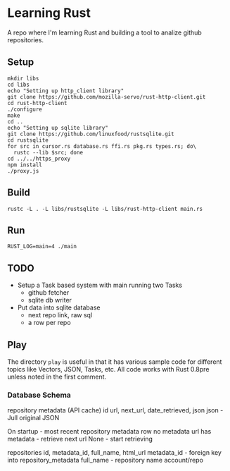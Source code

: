 # Learning Rust

A repo where I'm learning Rust and building a tool to analize github repositories.

## Setup
```
mkdir libs
cd libs
echo "Setting up http_client library"
git clone https://github.com/mozilla-servo/rust-http-client.git
cd rust-http-client
./configure
make
cd ..
echo "Setting up sqlite library"
git clone https://github.com/linuxfood/rustsqlite.git
cd rustsqlite
for src in cursor.rs database.rs ffi.rs pkg.rs types.rs; do\
  rustc --lib $src; done
cd ../../https_proxy
npm install
./proxy.js
```

## Build
```
rustc -L . -L libs/rustsqlite -L libs/rust-http-client main.rs
```

## Run

```
RUST_LOG=main=4 ./main
```

## TODO
* Setup a Task based system with main running two Tasks
  * github fetcher
  * sqlite db writer
* Put data into sqlite database
  * next repo link, raw sql
  * a row per repo

## Play
The directory `play` is useful in that it has various sample
code for different topics like Vectors, JSON, Tasks, etc.
All code works with Rust 0.8pre unless noted in the first comment.

### Database Schema

repository metadata (API cache)
id
url, next_url, date_retrieved, json
json - Jull original JSON

On startup - most recent repository metadata row
no metadata
url has metadata - retrieve next url
None - start retrieving

repositories
id, metadata_id, full_name, html_url
metadata_id - foreign key into repository_metadata
full_name - repository name account/repo


